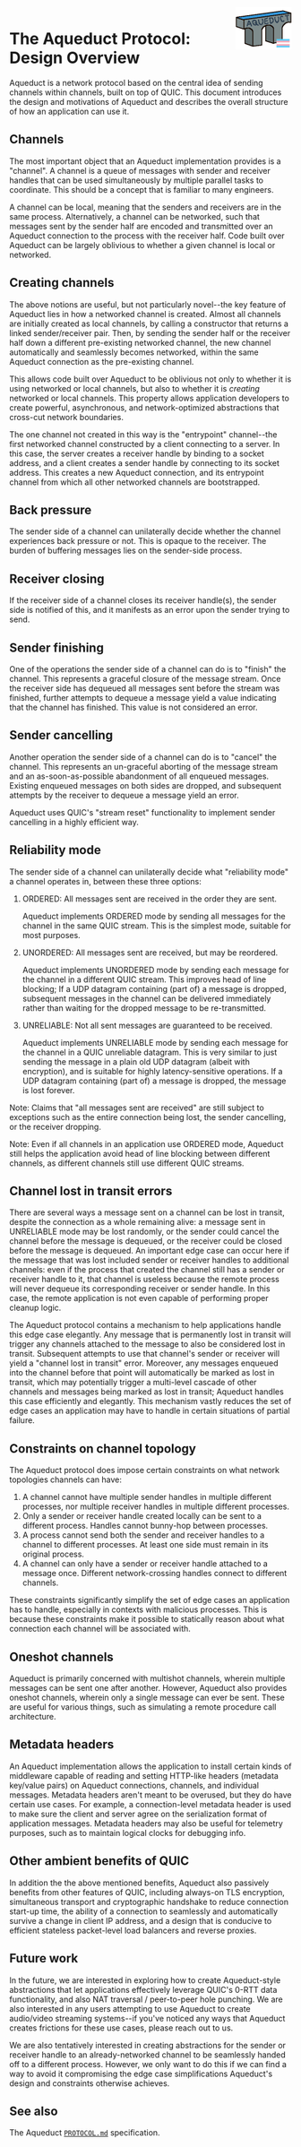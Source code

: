<img align="right" height="75" src="docs/.assets/aqueduct.png"/>

# The Aqueduct Protocol: Design Overview

Aqueduct is a network protocol based on the central idea of sending channels
within channels, built on top of QUIC. This document introduces the design and
motivations of Aqueduct and describes the overall structure of how an
application can use it.

## Channels

The most important object that an Aqueduct implementation provides is a
"channel". A channel is a queue of messages with sender and receiver handles
that can be used simultaneously by multiple parallel tasks to coordinate. This
should be a concept that is familiar to many engineers.

A channel can be local, meaning that the senders and receivers are in the same
process. Alternatively, a channel can be networked, such that messages sent by
the sender half are encoded and transmitted over an Aqueduct connection to the
process with the receiver half. Code built over Aqueduct can be largely
oblivious to whether a given channel is local or networked.

## Creating channels

The above notions are useful, but not particularly novel--the key feature of
Aqueduct lies in how a networked channel is created. Almost all channels are
initially created as local channels, by calling a constructor that returns a
linked sender/receiver pair. Then, by sending the sender half or the receiver
half down a different pre-existing networked channel, the new channel
automatically and seamlessly becomes networked, within the same Aqueduct
connection as the pre-existing channel.

This allows code built over Aqueduct to be oblivious not only to whether it is
using networked or local channels, but also to whether it is _creating_
networked or local channels. This property allows application developers to
create powerful, asynchronous, and network-optimized abstractions that
cross-cut network boundaries.

The one channel not created in this way is the "entrypoint" channel--the first
networked channel constructed by a client connecting to a server. In this case,
the server creates a receiver handle by binding to a socket address, and a
client creates a sender handle by connecting to its socket address. This
creates a new Aqueduct connection, and its entrypoint channel from which all
other networked channels are bootstrapped.

## Back pressure

The sender side of a channel can unilaterally decide whether the channel
experiences back pressure or not. This is opaque to the receiver. The burden of
buffering messages lies on the sender-side process.

## Receiver closing

If the receiver side of a channel closes its receiver handle(s), the sender
side is notified of this, and it manifests as an error upon the sender trying
to send.

## Sender finishing

One of the operations the sender side of a channel can do is to "finish" the
channel. This represents a graceful closure of the message stream. Once the
receiver side has dequeued all messages sent before the stream was finished,
further attempts to dequeue a message yield a value indicating that the channel
has finished. This value is not considered an error.

## Sender cancelling

Another operation the sender side of a channel can do is to "cancel" the
channel. This represents an un-graceful aborting of the message stream and an
as-soon-as-possible abandonment of all enqueued messages. Existing enqueued
messages on both sides are dropped, and subsequent attempts by the receiver
to dequeue a message yield an error.

Aqueduct uses QUIC's "stream reset" functionality to implement sender
cancelling in a highly efficient way.

## Reliability mode

The sender side of a channel can unilaterally decide what "reliability mode" a
channel operates in, between these three options:

1. ORDERED: All messages sent are received in the order they are sent.

   Aqueduct implements ORDERED mode by sending all messages for the channel in
   the same QUIC stream. This is the simplest mode, suitable for most purposes.

2. UNORDERED: All messages sent are received, but may be reordered.

   Aqueduct implements UNORDERED mode by sending each message for the channel
   in a different QUIC stream. This improves head of line blocking; If a UDP
   datagram containing (part of) a message is dropped, subsequent messages
   in the channel can be delivered immediately rather than waiting for the
   dropped message to be re-transmitted.

3. UNRELIABLE: Not all sent messages are guaranteed to be received.

   Aqueduct implements UNRELIABLE mode by sending each message for the channel
   in a QUIC unreliable datagram. This is very similar to just sending the
   message in a plain old UDP datagram (albeit with encryption), and is
   suitable for highly latency-sensitive operations. If a UDP datagram
   containing (part of) a message is dropped, the message is lost forever.

Note: Claims that "all messages sent are received" are still subject to
      exceptions such as the entire connection being lost, the sender
      cancelling, or the receiver dropping.

Note: Even if all channels in an application use ORDERED mode, Aqueduct still
      helps the application avoid head of line blocking between different
      channels, as different channels still use different QUIC streams.

## Channel lost in transit errors

There are several ways a message sent on a channel can be lost in transit,
despite the connection as a whole remaining alive: a message sent in UNRELIABLE
mode may be lost randomly, or the sender could cancel the channel before the
message is dequeued, or the receiver could be closed before the message is
dequeued. An important edge case can occur here if the message that was lost
included sender or receiver handles to additional channels: even if the process
that created the channel still has a sender or receiver handle to it, that
channel is useless because the remote process will never dequeue its
corresponding receiver or sender handle. In this case, the remote application
is not even capable of performing proper cleanup logic.

The Aqueduct protocol contains a mechanism to help applications handle this
edge case elegantly. Any message that is permanently lost in transit will
trigger any channels attached to the message to also be considered lost in
transit. Subsequent attempts to use that channel's sender or receiver will
yield a "channel lost in transit" error. Moreover, any messages enqueued into
the channel before that point will automatically be marked as lost in transit,
which may potentially trigger a multi-level cascade of other channels and
messages being marked as lost in transit; Aqueduct handles this case
efficiently and elegantly. This mechanism vastly reduces the set of edge cases
an application may have to handle in certain situations of partial failure.

## Constraints on channel topology

The Aqueduct protocol does impose certain constraints on what network
topologies channels can have:

1. A channel cannot have multiple sender handles in multiple different
   processes, nor multiple receiver handles in multiple different processes.
2. Only a sender or receiver handle created locally can be sent to a different
   process. Handles cannot bunny-hop between processes.
3. A process cannot send both the sender and receiver handles to a channel to
   different processes. At least one side must remain in its original process.
4. A channel can only have a sender or receiver handle attached to a message
   once. Different network-crossing handles connect to different channels.

These constraints significantly simplify the set of edge cases an application
has to handle, especially in contexts with malicious processes. This is because
these constraints make it possible to statically reason about what connection
each channel will be associated with.

## Oneshot channels

Aqueduct is primarily concerned with multishot channels, wherein multiple
messages can be sent one after another. However, Aqueduct also provides oneshot
channels, wherein only a single message can ever be sent. These are useful for
various things, such as simulating a remote procedure call architecture.

## Metadata headers

An Aqueduct implementation allows the application to install certain kinds of
middleware capable of reading and setting HTTP-like headers (metadata key/value
pairs) on Aqueduct connections, channels, and individual messages. Metadata
headers aren't meant to be overused, but they do have certain use cases. For
example, a connection-level metadata header is used to make sure the client and
server agree on the serialization format of application messages. Metadata
headers may also be useful for telemetry purposes, such as to maintain logical
clocks for debugging info.

## Other ambient benefits of QUIC

In addition the the above mentioned benefits, Aqueduct also passively benefits
from other features of QUIC, including always-on TLS encryption, simultaneous
transport and cryptographic handshake to reduce connection start-up time, the
ability of a connection to seamlessly and automatically survive a change in
client IP address, and a design that is conducive to efficient stateless
packet-level load balancers and reverse proxies.

## Future work

In the future, we are interested in exploring how to create Aqueduct-style
abstractions that let applications effectively leverage QUIC's 0-RTT data
functionality, and also NAT traversal / peer-to-peer hole punching. We are also
interested in any users attempting to use Aqueduct to create audio/video
streaming systems--if you've noticed any ways that Aqueduct creates frictions
for these use cases, please reach out to us.

We are also tentatively interested in creating abstractions for the sender or
receiver handle to an already-networked channel to be seamlessly handed off to
a different process. However, we only want to do this if we can find a way to
avoid it compromising the edge case simplifications Aqueduct's design and
constraints otherwise achieves.

## See also

The Aqueduct [`PROTOCOL.md`](PROTOCOL.md) specification.
